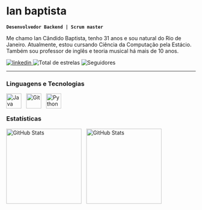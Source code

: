 #  Ian baptista

**`Desenvolvedor Backend | Scrum master`**

Me chamo Ian Cândido Baptista, tenho 31 anos e sou natural do Rio de Janeiro. Atualmente, estou cursando Ciência da Computação pela Estácio. Também sou professor de inglês e teoria musical há mais de 10 anos.

<p align="left">
        <p align="left">
    <a href="https://www.linkedin.com/in/ian-baptista-053304239/">
        <img 
            alt="linkedin" 
            title="linkedin" 
            src="https://img.shields.io/badge/LinkedIn-0077B5?style=for-the-badge&logo=linkedin&logoColor=white"
        />
    </a>
        <img 
            alt="Total de estrelas" 
            title="Total de estrelas GitHub" 
            src="https://custom-icon-badges.demolab.com/github/stars/IanBaptista?color=55960c&style=for-the-badge&labelColor=488207&logo=star&label=Stars"
        <a href="https://github.com/IanBaptista?tab=followers">
        <img 
            alt="Seguidores" 
            title="Me siga no GitHub" 
            src="https://custom-icon-badges.demolab.com/github/followers/IanBaptista?color=236ad3&labelColor=1155ba&style=for-the-badge&logo=github&label=follow&logoColor=white"
        />
    </a>
</p>

---


###  Linguagens e Tecnologias


<img
    align="left"
    alt="Java"
    title="Java"
    width="40px"
    style="padding-right: 10px;"
    src="https://cdn.jsdelivr.net/gh/devicons/devicon@latest/icons/java/java-original.svg"
/>        

<img 
    align="left" 
    alt="Git" 
    title="Git"
    width="40px" 
    style="padding-right: 10px;" 
    src="https://cdn.jsdelivr.net/gh/devicons/devicon@latest/icons/git/git-original.svg" 
/>
<img 
    align="left" 
    alt="Python" 
    title="Python"
    width="40px" 
    style="padding-right: 10px;" 
    src="https://cdn.jsdelivr.net/gh/devicons/devicon@latest/icons/python/python-original.svg" 
/>

<br/>
<br/>

###  Estatísticas

<p>
  <img 
    align="left" 
    alt="GitHub Stats" 
    height="200" 
    style="padding-right: 10px;" 
    src="https://github-readme-stats.vercel.app/api?username=IanBaptista&show_icons=true&theme=tokyonight&include_all_commits=true&locale=pt-br" 
  />
<img 
      align="left" 
      alt="GitHub Stats" 
      height="200" 
      src="https://github-readme-stats.vercel.app/api/top-langs/?username=IanBaptista&theme=tokyonight&custom_title=Tecnologias&langs_count=9" 
  />

</p>

